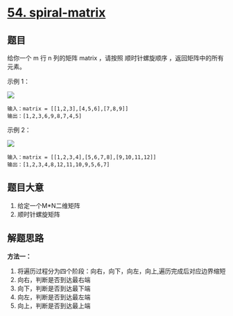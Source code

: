 # [54. spiral-matrix](https://leetcode.cn/problems/spiral-matrix/)

## 题目

给你一个 m 行 n 列的矩阵 matrix ，请按照 顺时针螺旋顺序 ，返回矩阵中的所有元素。


示例 1：

<img src="https://assets.leetcode.com/uploads/2020/11/13/spiral1.jpg">

~~~
输入：matrix = [[1,2,3],[4,5,6],[7,8,9]]
输出：[1,2,3,6,9,8,7,4,5]
~~~

示例 2：

<img src="https://assets.leetcode.com/uploads/2020/11/13/spiral.jpg">

~~~
输入：matrix = [[1,2,3,4],[5,6,7,8],[9,10,11,12]]
输出：[1,2,3,4,8,12,11,10,9,5,6,7]
~~~

## 题目大意

1. 给定一个M*N二维矩阵
2. 顺时针螺旋矩阵

## 解题思路

**方法一：**
1. 将遍历过程分为四个阶段：向右，向下，向左，向上,遍历完成后对应边界缩短
2. 向右，判断是否到达最右端
3. 向下，判断是否到达最下端
4. 向左，判断是否到达最左端
5. 向上，判断是否到达最上端